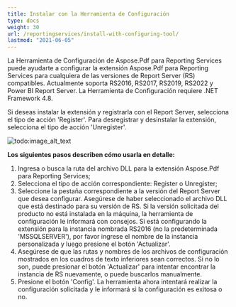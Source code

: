 ```yaml
---
title: Instalar con la Herramienta de Configuración
type: docs
weight: 30
url: /reportingservices/install-with-configuring-tool/
lastmod: "2021-06-05"
---
```


La Herramienta de Configuración de Aspose.Pdf para Reporting Services puede ayudarte a configurar la extensión Aspose.Pdf para Reporting Services para cualquiera de las versiones de Report Server (RS) compatibles. Actualmente soporta RS2016, RS2017, RS2019, RS2022 y Power BI Report Server. La Herramienta de Configuración requiere .NET Framework 4.8.

Si deseas instalar la extensión y registrarla con el Report Server, selecciona el tipo de acción 'Register'. Para desregistrar y desinstalar la extensión, selecciona el tipo de acción 'Unregister'.

![todo:image_alt_text](install-with-configuring-tool_1.png)

**Los siguientes pasos describen cómo usarla en detalle:**

1. Ingresa o busca la ruta del archivo DLL para la extensión Aspose.Pdf para Reporting Services;
1. Selecciona el tipo de acción correspondiente: Register o Unregister;
1. Seleccione la pestaña correspondiente a la versión del Report Server que desea configurar. Asegúrese de haber seleccionado el archivo DLL que está destinado para su versión de RS. Si la versión solicitada del producto no está instalada en la máquina, la herramienta de configuración le informará con consejos. Si está configurando la extensión para la instancia nombrada RS2016 (no la predeterminada 'MSSQLSERVER'), por favor ingrese el nombre de la instancia personalizada y luego presione el botón 'Actualizar'.
1. Asegúrese de que las rutas y nombres de los archivos de configuración mostrados en los cuadros de texto inferiores sean correctos. Si no lo son, puede presionar el botón 'Actualizar' para intentar encontrar la instancia de RS nuevamente, o puede buscarlos manualmente.
1. Presione el botón 'Config'. La herramienta ahora intentará realizar la configuración solicitada y le informará si la configuración es exitosa o no.
